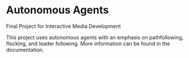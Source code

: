 # Autonomous Agents
Final Project for Interactive Media Development

This project uses autonomous agents with an emphasis on pathfollowing, flocking,
and leader following. More information can be found in the documentation.
